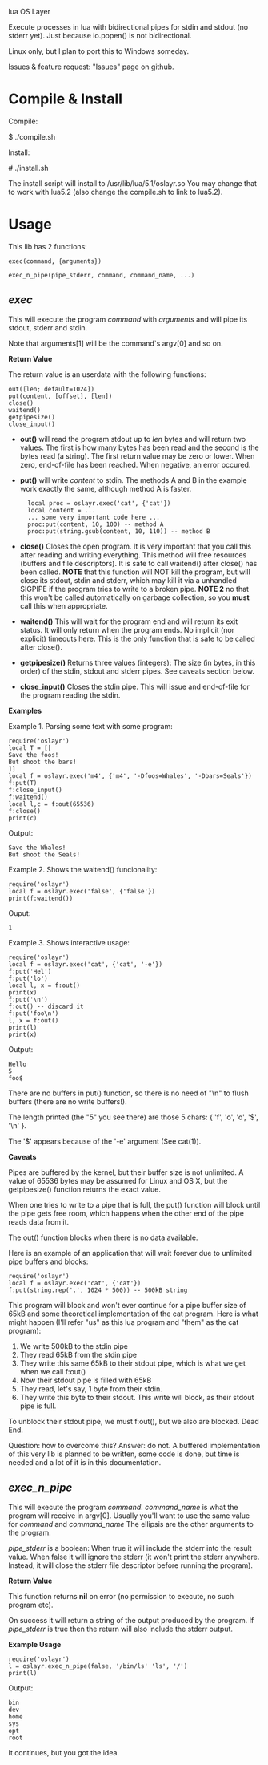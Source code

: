 
lua OS Layer

Execute processes in lua with bidirectional pipes for stdin and stdout (no stderr yet). Just because io.popen() is not bidirectional.

Linux only, but I plan to port this to Windows someday. 


Issues & feature request: "Issues" page on github.


Compile & Install
=============

Compile:

$ ./compile.sh

Install:

\# ./install.sh

The install script will install to /usr/lib/lua/5.1/oslayr.so
You may change that to work with lua5.2 (also change the compile.sh to link to lua5.2).

Usage
=====

This lib has 2 functions:

    exec(command, {arguments})

    exec_n_pipe(pipe_stderr, command, command_name, ...)

*exec*
--------
This will execute the program *command* with *arguments* and will pipe its stdout, stderr and stdin.

Note that arguments[1] will be the command`s argv[0] and so on.

**Return Value**

The return value is an userdata with the following functions:

    out([len; default=1024])
    put(content, [offset], [len])
    close()
    waitend()
    getpipesize()
    close_input()

* **out()** will read the program stdout up to *len* bytes and will return two values. The first is how many bytes has been read and the second is the bytes read (a string). The first return value may be zero or lower. When zero, end-of-file has been reached. When negative, an error occured.

* **put()** will write *content* to stdin. The methods A and B in the example work exactly the same, although method A is faster.

        local proc = oslayr.exec('cat', {'cat'}) 
        local content = ...
        ... some very important code here ...
        proc:put(content, 10, 100) -- method A
        proc:put(string.gsub(content, 10, 110)) -- method B

* **close()** Closes the open program. It is very important that you call this after reading and writing everything. This method will free resources (buffers and file descriptors). It is safe to call waitend() after close() has been called. **NOTE** that this function will NOT kill the program, but will close its stdout, stdin and stderr, which may kill it via a unhandled SIGPIPE if the program tries to write to a broken pipe. **NOTE 2**  no that this won't be called automatically on garbage collection, so you **must** call this when appropriate.

* **waitend()** This will wait for the program end and will return its exit status. It will only return when the program ends. No implicit (nor explicit) timeouts here. This is the only function that is safe to be called after close().

* **getpipesize()** Returns three values (integers): The size (in bytes, in this order) of the stdin, stdout and stderr pipes. See caveats section below.

* **close_input()** Closes the stdin pipe. This will issue and end-of-file for the program reading the stdin.

**Examples**

Example 1. Parsing some text with some program:

    require('oslayr')
    local T = [[
    Save the foos!
    But shoot the bars!
    ]]
    local f = oslayr.exec('m4', {'m4', '-Dfoos=Whales', '-Dbars=Seals'})
    f:put(T)
    f:close_input()
    f:waitend()
    local l,c = f:out(65536)
    f:close()
    print(c)

Output:

    Save the Whales!
    But shoot the Seals!

Example 2. Shows the waitend() funcionality:

    require('oslayr')
    local f = oslayr.exec('false', {'false'})
    print(f:waitend())

Ouput:

    1

Example 3. Shows interactive usage:

    require('oslayr')
    local f = oslayr.exec('cat', {'cat', '-e'})
    f:put('Hel')
    f:put('lo')
    local l, x = f:out()
    print(x)
    f:put('\n')
    f:out() -- discard it
    f:put('foo\n')
    l, x = f:out()
    print(l)
    print(x)

Output:

    Hello
    5
    foo$

There are no buffers in put() function, so there is no need of "\n" to flush buffers (there are no write buffers!).

The length printed (the "5" you see there) are those 5 chars: { 'f', 'o', 'o', '$', '\n' }.

The '$' appears because of the '-e' argument (See cat(1)).

**Caveats**

Pipes are buffered by the kernel, but their buffer size is not unlimited. A value of 65536 bytes may be assumed for Linux and OS X, but the getpipesize() function returns the exact value.

When one tries to write to a pipe that is full, the put() function will block until the pipe gets free room, which happens when the other end of the pipe reads data from it.

The out() function blocks when there is no data available.

Here is an example of an application that will wait forever due to unlimited pipe buffers and blocks:

    require('oslayr')
    local f = oslayr.exec('cat', {'cat'})
    f:put(string.rep('.', 1024 * 500)) -- 500kB string

This program will block and won't ever continue for a pipe buffer size of 65kB and some theoretical implementation of the cat program. Here is what might happen (I'll refer "us" as this lua program and "them" as the cat program):

1. We write 500kB to the stdin pipe
2. They read 65kB from the stdin pipe
3. They write this same 65kB to their stdout pipe, which is what we get when we call f:out()
4. Now their stdout pipe is filled with 65kB
5. They read, let's say, 1 byte from their stdin.
6. They write this byte to their stdout. This write will block, as their stdout pipe is full.

To unblock their stdout pipe, we must f:out(), but we also are blocked. Dead End.

Question: how to overcome this? Answer: do not.
A buffered implementation of this very lib is planned to be written, some code is done, but time is needed and a lot of it is in this documentation.

*exec\_n\_pipe* 
---------------

This will execute the program *command*. *command\_name* is what the program will receive in argv[0].
Usually you'll want to use the same value for *command* and *command\_name*
The ellipsis are the other arguments to the program.

*pipe_stderr* is a boolean: When true it will include the stderr into the result value. When false it will ignore the stderr (it won't print the stderr anywhere. Instead, it will close the stderr file descriptor before running the program).

**Return Value**

This function returns **nil** on error (no permission to execute, no such program etc).

On success it will return a string of the output produced by the program. If *pipe\_stderr* is true then the return will also include the stderr output.

**Example Usage**

    require('oslayr')
    l = oslayr.exec_n_pipe(false, '/bin/ls' 'ls', '/')
    print(l)

Output:

    bin
    dev
    home
    sys
    opt
    root
    
It continues, but you got the idea.


